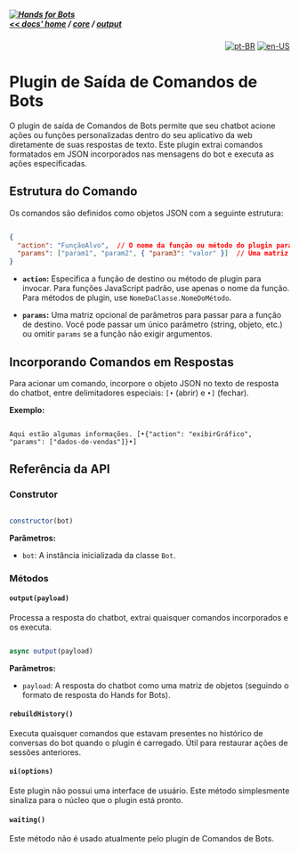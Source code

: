 ##### [![Hands for Bots](https://img.shields.io/badge/[•__•]-Hands_for_Bots-purple?style=social) <br>&lt;&lt; docs' home](../../README.md) / [core](../../core.md) / [output](../output.md)

<div align="right">

[![pt-BR](https://img.shields.io/badge/pt-BR-white)](./botscommands.md)
[![en-US](https://img.shields.io/badge/en-US-white)](../../en-us/core/output/botscommands.md)

</div>


# Plugin de Saída de Comandos de Bots


O plugin de saída de Comandos de Bots permite que seu chatbot acione ações ou funções personalizadas dentro do seu aplicativo da web diretamente de suas respostas de texto. Este plugin extrai comandos formatados em JSON incorporados nas mensagens do bot e executa as ações especificadas.


## Estrutura do Comando


Os comandos são definidos como objetos JSON com a seguinte estrutura:


```json

{
  "action": "FunçãoAlvo",  // O nome da função ou método do plugin para chamar
  "params": ["param1", "param2", { "param3": "valor" }]  // Uma matriz opcional de parâmetros
}

```


- **`action`:** Especifica a função de destino ou método de plugin para invocar. Para funções JavaScript padrão, use apenas o nome da função. Para métodos de plugin, use `NomeDaClasse.NomeDoMétodo`.

- **`params`:** Uma matriz opcional de parâmetros para passar para a função de destino. Você pode passar um único parâmetro (string, objeto, etc.) ou omitir `params` se a função não exigir argumentos.


## Incorporando Comandos em Respostas


Para acionar um comando, incorpore o objeto JSON no texto de resposta do chatbot, entre delimitadores especiais: `[•` (abrir) e `•]` (fechar).


**Exemplo:**


```

Aqui estão algumas informações. [•{"action": "exibirGráfico", "params": ["dados-de-vendas"]}•]

```


## Referência da API


### Construtor


```javascript

constructor(bot)

```


**Parâmetros:**


- `bot`: A instância inicializada da classe `Bot`.


### Métodos


#### `output(payload)`


Processa a resposta do chatbot, extrai quaisquer comandos incorporados e os executa.


```javascript

async output(payload)

```


**Parâmetros:**


- `payload`: A resposta do chatbot como uma matriz de objetos (seguindo o formato de resposta do Hands for Bots).


#### `rebuildHistory()`


Executa quaisquer comandos que estavam presentes no histórico de conversas do bot quando o plugin é carregado. Útil para restaurar ações de sessões anteriores.


#### `ui(options)`


Este plugin não possui uma interface de usuário. Este método simplesmente sinaliza para o núcleo que o plugin está pronto.


#### `waiting()`


Este método não é usado atualmente pelo plugin de Comandos de Bots.

